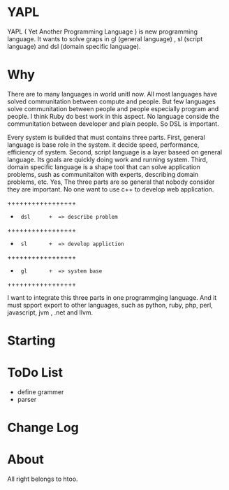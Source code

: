 YAPL
=====

YAPL ( Yet Another Programming Language ) is new programming language. It wants to solve graps in gl (general language) , sl (script language) and dsl (domain specific language).

Why
====

There are to many languages in world unitl now. All most languages have solved communitation between compute and people. But few languages solve communitation between people and people especially program and people. I think Ruby do best work in this aspect. No language conside the communitation between developer and plain people. So DSL is important.

Every system is builded that must contains three parts. First, general language is base role in the system. it decide speed, performance, efficiency of system. Second, script language is a layer baseed on general language. Its goals are quickly doing work and running system. Third, domain specific language is a shape tool that can solve application problems, sush as communitaiton with experts, describing domain problems, etc. Yes, The three parts are so general that nobody consider they are important. No one want to use c++ to develop web application.

+++++++++++++++++
+      dsl      +  => describe problem
+++++++++++++++++
+      sl       +  => develop appliction
+++++++++++++++++
+      gl       +  => system base
+++++++++++++++++

I want to integrate this three parts in one programmging language. And it must spport export to other languages, such as python, ruby, php, perl, javascript, jvm , .net and llvm.

Starting
========

ToDo List
=========

* define grammer
* parser

Change Log
==========


About
=====

All right belongs to htoo.
